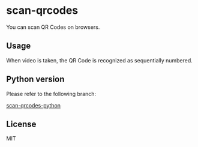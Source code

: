 # scan-qrcodes

You can scan QR Codes on browsers.


## Usage

When video is taken, the QR Code is recognized as sequentially numbered.


## Python version

Please refer to the following branch:

[scan-qrcodes-python](https://github.com/t-cool/scan-qrcodes/tree/scan-qrcodes-python)

## License

MIT
